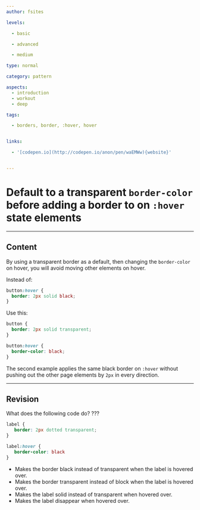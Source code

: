 ```yaml
---
author: fsites

levels:

  - basic

  - advanced

  - medium

type: normal

category: pattern

aspects:
  - introduction
  - workout
  - deep

tags:

  - borders, border, :hover, hover


links:

  - '[codepen.io](http://codepen.io/anon/pen/waEMWw){website}'


---
```


# Default to a transparent `border-color` before adding a border to on `:hover` state elements

---
## Content

By using a transparent border as a default, then changing the `border-color` on hover, you will avoid moving other elements on hover.

Instead of:

```css
button:hover {
  border: 2px solid black;
}
```

Use this:
```css
button {
  border: 2px solid transparent;
}

button:hover {
  border-color: black;
}
```
The second example applies the same black border on `:hover` without pushing out the other page elements by `2px` in every direction.

---
## Revision

What does the following code do? ???
```css
label {
   border: 2px dotted transparent;
}

label:hover {
   border-color: black
}
```

* Makes the border black instead of transparent when the label is hovered over.
* Makes the border transparent instead of block when the label is hovered over.
* Makes the label solid instead of transparent when hovered over.
* Makes the label disappear when hovered over.
